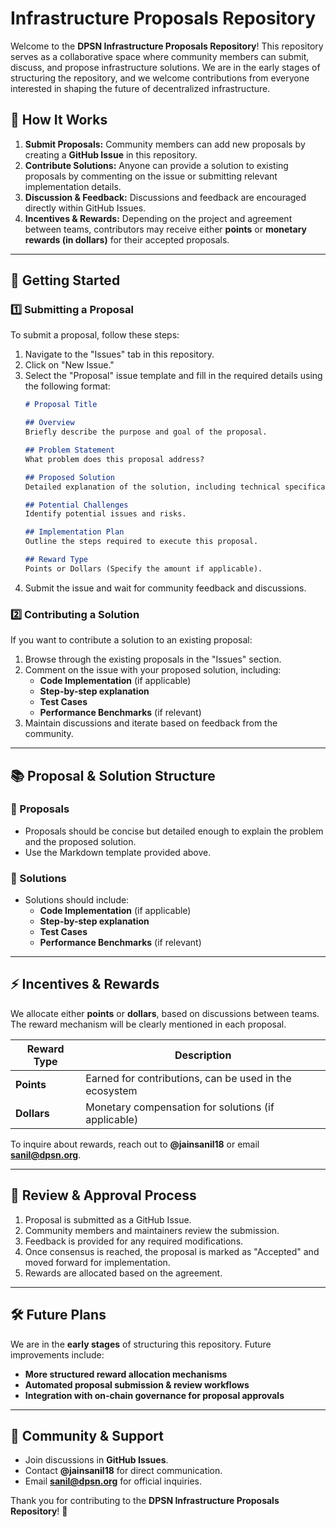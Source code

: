 # Infrastructure Proposals Repository

Welcome to the **DPSN Infrastructure Proposals Repository**! This repository serves as a collaborative space where community members can submit, discuss, and propose infrastructure solutions. We are in the early stages of structuring the repository, and we welcome contributions from everyone interested in shaping the future of decentralized infrastructure.

## 📌 How It Works

1. **Submit Proposals:** Community members can add new proposals by creating a **GitHub Issue** in this repository.
2. **Contribute Solutions:** Anyone can provide a solution to existing proposals by commenting on the issue or submitting relevant implementation details.
3. **Discussion & Feedback:** Discussions and feedback are encouraged directly within GitHub Issues.
4. **Incentives & Rewards:** Depending on the project and agreement between teams, contributors may receive either **points** or **monetary rewards (in dollars)** for their accepted proposals.

---

## 🚀 Getting Started

### 1️⃣ Submitting a Proposal
To submit a proposal, follow these steps:

1. Navigate to the "Issues" tab in this repository.
2. Click on "New Issue."
3. Select the "Proposal" issue template and fill in the required details using the following format:
   ```markdown
   # Proposal Title
   
   ## Overview
   Briefly describe the purpose and goal of the proposal.
   
   ## Problem Statement
   What problem does this proposal address?
   
   ## Proposed Solution
   Detailed explanation of the solution, including technical specifications.
   
   ## Potential Challenges
   Identify potential issues and risks.
   
   ## Implementation Plan
   Outline the steps required to execute this proposal.
   
   ## Reward Type
   Points or Dollars (Specify the amount if applicable).
   ```
4. Submit the issue and wait for community feedback and discussions.

### 2️⃣ Contributing a Solution
If you want to contribute a solution to an existing proposal:

1. Browse through the existing proposals in the "Issues" section.
2. Comment on the issue with your proposed solution, including:
   - **Code Implementation** (if applicable)
   - **Step-by-step explanation**
   - **Test Cases**
   - **Performance Benchmarks** (if relevant)
3. Maintain discussions and iterate based on feedback from the community.

---

## 📚 Proposal & Solution Structure

### 🔹 Proposals
- Proposals should be concise but detailed enough to explain the problem and the proposed solution.
- Use the Markdown template provided above.

### 🔹 Solutions
- Solutions should include:
  - **Code Implementation** (if applicable)
  - **Step-by-step explanation**
  - **Test Cases**
  - **Performance Benchmarks** (if relevant)

---

## ⚡ Incentives & Rewards

We allocate either **points** or **dollars**, based on discussions between teams. The reward mechanism will be clearly mentioned in each proposal.

| Reward Type | Description |
|------------|-------------|
| **Points** | Earned for contributions, can be used in the ecosystem |
| **Dollars** | Monetary compensation for solutions (if applicable) |

To inquire about rewards, reach out to **@jainsanil18** or email **sanil@dpsn.org**.

---

## 🔄 Review & Approval Process

1. Proposal is submitted as a GitHub Issue.
2. Community members and maintainers review the submission.
3. Feedback is provided for any required modifications.
4. Once consensus is reached, the proposal is marked as "Accepted" and moved forward for implementation.
5. Rewards are allocated based on the agreement.

---

## 🛠 Future Plans
We are in the **early stages** of structuring this repository. Future improvements include:
- **More structured reward allocation mechanisms**
- **Automated proposal submission & review workflows**
- **Integration with on-chain governance for proposal approvals**

---

## 🤝 Community & Support
- Join discussions in **GitHub Issues**.
- Contact **@jainsanil18** for direct communication.
- Email **sanil@dpsn.org** for official inquiries.

Thank you for contributing to the **DPSN Infrastructure Proposals Repository**! 🎉

